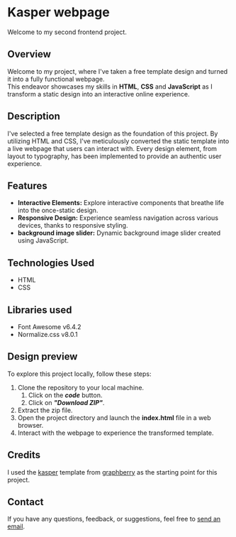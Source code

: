 # Kasper webpage

Welcome to my second frontend project.


## Overview

Welcome to my project, where I've taken a free template design and turned it into a fully functional webpage. <br>
This endeavor showcases my skills in **HTML**, **CSS** and **JavaScript** as I transform a static design into an interactive online experience.


## Description

I've selected a free template design as the foundation of this project. By utilizing HTML and CSS, I've meticulously converted the static template into a live webpage that users can interact with. Every design element, from layout to typography, has been implemented to provide an authentic user experience.


## Features

- **Interactive Elements:** Explore interactive components that breathe life into the once-static design.
- **Responsive Design:** Experience seamless navigation across various devices, thanks to responsive styling.
- **background image slider:** Dynamic background image slider created using JavaScript.


## Technologies Used

- HTML
- CSS


## Libraries used

- Font Awesome v6.4.2
- Normalize.css v8.0.1


## Design preview

To explore this project locally, follow these steps:

1. Clone the repository to your local machine.
	1. Click on the ***code*** button.
	2. Click on ***"Download ZIP"***.
2. Extract the zip file.
3. Open the project directory and launch the **index.html** file in a web browser.
4. Interact with the webpage to experience the transformed template.


## Credits

I used the [kasper](https://www.graphberry.com/item/kasper-one-page-psd-template) template from [graphberry](https://www.graphberry.com/) as the starting point for this project.


## Contact

If you have any questions, feedback, or suggestions, feel free to [send an email](mailto:karimelkhanoufi22@gmail.com).
